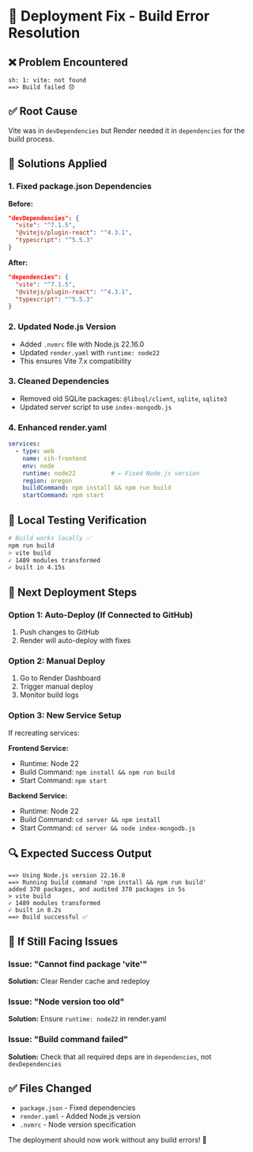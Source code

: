 # 🚀 Deployment Fix - Build Error Resolution

## ❌ Problem Encountered
```
sh: 1: vite: not found
==> Build failed 😞
```

## ✅ Root Cause
Vite was in `devDependencies` but Render needed it in `dependencies` for the build process.

## 🔧 Solutions Applied

### 1. **Fixed package.json Dependencies**
**Before:**
```json
"devDependencies": {
  "vite": "^7.1.5",
  "@vitejs/plugin-react": "^4.3.1",
  "typescript": "^5.5.3"
}
```

**After:**
```json
"dependencies": {
  "vite": "^7.1.5",
  "@vitejs/plugin-react": "^4.3.1", 
  "typescript": "^5.5.3"
}
```

### 2. **Updated Node.js Version**
- Added `.nvmrc` file with Node.js 22.16.0
- Updated `render.yaml` with `runtime: node22`
- This ensures Vite 7.x compatibility

### 3. **Cleaned Dependencies**
- Removed old SQLite packages: `@libsql/client`, `sqlite`, `sqlite3`
- Updated server script to use `index-mongodb.js`

### 4. **Enhanced render.yaml**
```yaml
services:
  - type: web
    name: sih-frontend
    env: node
    runtime: node22          # ← Fixed Node.js version
    region: oregon
    buildCommand: npm install && npm run build
    startCommand: npm start
```

## 🧪 Local Testing Verification
```bash
# Build works locally ✅
npm run build
> vite build
✓ 1489 modules transformed
✓ built in 4.15s
```

## 🚀 Next Deployment Steps

### **Option 1: Auto-Deploy (If Connected to GitHub)**
1. Push changes to GitHub
2. Render will auto-deploy with fixes

### **Option 2: Manual Deploy**
1. Go to Render Dashboard
2. Trigger manual deploy
3. Monitor build logs

### **Option 3: New Service Setup**
If recreating services:

**Frontend Service:**
- Runtime: Node 22
- Build Command: `npm install && npm run build`
- Start Command: `npm start`

**Backend Service:**
- Runtime: Node 22  
- Build Command: `cd server && npm install`
- Start Command: `cd server && node index-mongodb.js`

## 🔍 Expected Success Output
```
==> Using Node.js version 22.16.0
==> Running build command 'npm install && npm run build'
added 370 packages, and audited 370 packages in 5s
> vite build
✓ 1489 modules transformed
✓ built in 8.2s
==> Build successful ✅
```

## 🐛 If Still Facing Issues

### Issue: "Cannot find package 'vite'"
**Solution:** Clear Render cache and redeploy

### Issue: "Node version too old"
**Solution:** Ensure `runtime: node22` in render.yaml

### Issue: "Build command failed"  
**Solution:** Check that all required deps are in `dependencies`, not `devDependencies`

## ✅ Files Changed
- `package.json` - Fixed dependencies
- `render.yaml` - Added Node.js version
- `.nvmrc` - Node version specification

The deployment should now work without any build errors! 🎉